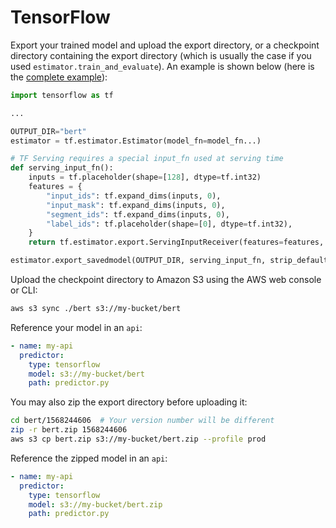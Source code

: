 # TensorFlow

<!-- CORTEX_VERSION_MINOR -->
Export your trained model and upload the export directory, or a checkpoint directory containing the export directory (which is usually the case if you used `estimator.train_and_evaluate`). An example is shown below (here is the [complete example](https://github.com/cortexlabs/cortex/blob/0.13/examples/tensorflow/sentiment-analyzer)):

```python
import tensorflow as tf

...

OUTPUT_DIR="bert"
estimator = tf.estimator.Estimator(model_fn=model_fn...)

# TF Serving requires a special input_fn used at serving time
def serving_input_fn():
    inputs = tf.placeholder(shape=[128], dtype=tf.int32)
    features = {
        "input_ids": tf.expand_dims(inputs, 0),
        "input_mask": tf.expand_dims(inputs, 0),
        "segment_ids": tf.expand_dims(inputs, 0),
        "label_ids": tf.placeholder(shape=[0], dtype=tf.int32),
    }
    return tf.estimator.export.ServingInputReceiver(features=features, receiver_tensors=inputs)

estimator.export_savedmodel(OUTPUT_DIR, serving_input_fn, strip_default_attrs=True)
```

Upload the checkpoint directory to Amazon S3 using the AWS web console or CLI:

```bash
aws s3 sync ./bert s3://my-bucket/bert
```

Reference your model in an `api`:

```yaml
- name: my-api
  predictor:
    type: tensorflow
    model: s3://my-bucket/bert
    path: predictor.py
```

You may also zip the export directory before uploading it:

```bash
cd bert/1568244606  # Your version number will be different
zip -r bert.zip 1568244606
aws s3 cp bert.zip s3://my-bucket/bert.zip --profile prod
```

Reference the zipped model in an `api`:

```yaml
- name: my-api
  predictor:
    type: tensorflow
    model: s3://my-bucket/bert.zip
    path: predictor.py
```
